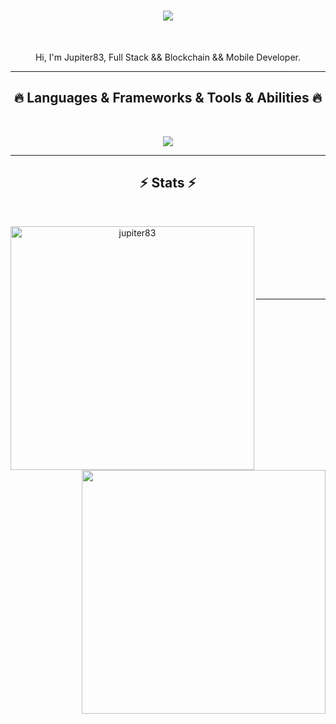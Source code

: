 <h1 align="center">
  <a href="https://git.io/typing-svg">
    <img src="https://readme-typing-svg.herokuapp.com/?lines=Hello,+There!+👋;Talented+Full+Stack+Developer....;Nice+to+meet+you!&center=true&size=30">
  </a>
</h1>
<br>
<p align="center">
  Hi, I'm Jupiter83, Full Stack && Blockchain && Mobile Developer.
  <br>
</p>

<hr>
<h2 align="center">🔥 Languages & Frameworks & Tools & Abilities 🔥</h2>
<br>
<p align="center">
  <a href="https://skillicons.dev">
    <img src="https://skillicons.dev/icons?i=html,js,ts,css,sass,php,py,react,redux,nextjs,nuxtjs,angular,vue,nodejs,threejs,webpack,gatsby,django,flask,laravel,wordpress,bootstrap,tailwind,jquery,mongodb,mysql,postgres,apollo,dynamodb,firebase,sqlite,c,cs,cpp,java,ruby,rails,md,nginx,powershell,prisma,qt,vscode,atom,idea,androidstudio,flutter,dart,kotlin,eclipse,git,github,linux,svg,unity,unreal,vercel,heroku,aws" />
  </a>
</p>
<hr>

<h2 align="center">⚡ Stats ⚡</h2>
<br>
<p align=center>
  <div align=center>
      <img align="left" width=390 src="http://github-profile-summary-cards.vercel.app/api/cards/stats?username=jupiter83&theme=moonlight" alt="jupiter83" />
      <img align="right" width=390 src="http://github-profile-summary-cards.vercel.app/api/cards/productive-time?username=jupiter83&theme=moonlight&utcOffset=8" />
  </div>
  <br>
  <br><br><br><br><br>
</p>

<hr>

